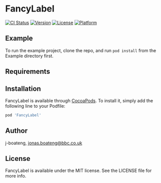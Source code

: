 # FancyLabel

[![CI Status](https://img.shields.io/travis/85347023/FancyLabel.svg?style=flat)](https://travis-ci.org/85347023/FancyLabel)
[![Version](https://img.shields.io/cocoapods/v/FancyLabel.svg?style=flat)](https://cocoapods.org/pods/FancyLabel)
[![License](https://img.shields.io/cocoapods/l/FancyLabel.svg?style=flat)](https://cocoapods.org/pods/FancyLabel)
[![Platform](https://img.shields.io/cocoapods/p/FancyLabel.svg?style=flat)](https://cocoapods.org/pods/FancyLabel)

## Example

To run the example project, clone the repo, and run `pod install` from the Example directory first.

## Requirements

## Installation

FancyLabel is available through [CocoaPods](https://cocoapods.org). To install
it, simply add the following line to your Podfile:

```ruby
pod 'FancyLabel'
```

## Author

j-boateng, jonas.boateng@bbc.co.uk

## License

FancyLabel is available under the MIT license. See the LICENSE file for more info.
